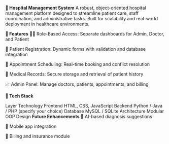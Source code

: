 **🏥 Hospital Management System**
A robust, object-oriented hospital management platform designed to streamline patient care, staff coordination, and administrative tasks. Built for scalability and real-world deployment in healthcare environments.

**🚀 Features**
👨‍⚕️ Role-Based Access: Separate dashboards for Admin, Doctor, and Patient

📝 Patient Registration: Dynamic forms with validation and database integration

📅 Appointment Scheduling: Real-time booking and conflict resolution

💊 Medical Records: Secure storage and retrieval of patient history

📈 Admin Panel: Manage doctors, patients, appointments, and billing

**🧰 Tech Stack**

Layer	         Technology
Frontend	   HTML, CSS, JavaScript
Backend	     Python / Java / PHP (specify your choice)
Database	   MySQL / SQLite
Architecture Modular OOP Design
**Future Enhancements**
🧠 AI-based diagnosis suggestions

📱 Mobile app integration

🧾 Billing and insurance module
